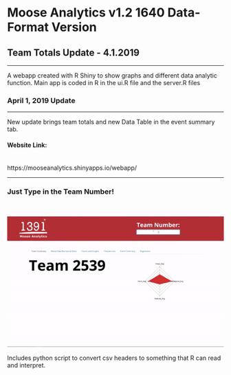 <h1>Moose Analytics v1.2 1640 Data-Format Version</h1>
<h2>Team Totals Update - 4.1.2019</h2>
<hr>
A webapp created with R Shiny to show graphs and different data analytic function.
Main app is coded in R in the ui.R file and the server.R files
<br>
<h3>April 1, 2019 Update</h3>
<hr>
New update brings team totals and new Data Table in the event summary tab.

<h4>Website Link:</h4> <br>
https://mooseanalytics.shinyapps.io/webapp/
<hr>
<h3>Just Type in the Team Number!</h3><br>

![Alt Text](demo.gif)
<br>

Includes python script to convert csv headers to something that R can read and interpret.




